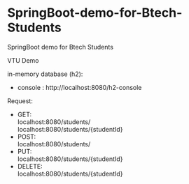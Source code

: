 # SpringBoot-demo-for-Btech-Students
SpringBoot demo for Btech Students

VTU Demo

in-memory database (h2):  
* console : http://localhost:8080/h2-console
    
Request:
* GET:  
localhost:8080/students/  
localhost:8080/students/{studentId}  
* POST:  
localhost:8080/students/  
* PUT:  
localhost:8080/students/{studentId}  
* DELETE:  
localhost:8080/students/{studentId}  

